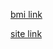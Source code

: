 [bmi link](https://stackblitz.com/edit/stackblitz-starters-1ywk5vra?description=HTML/CSS/JS%20Starter&file=script.js,styles.css,index.html&terminalHeight=10&title=Static%20Starter)

[site link](https://stackblitzstartersa4rvacr4-3g5a-6912km3j--8080--96435430.local-credentialless.webcontainer.io/?)